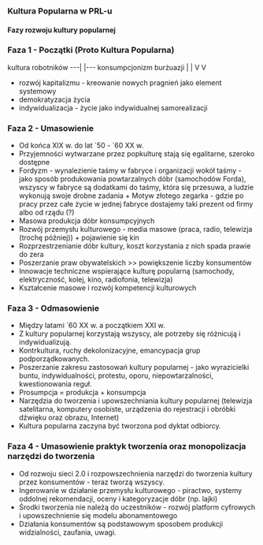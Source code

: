 

### Kultura Popularna w PRL-u



#### Fazy rozwoju kultury popularnej


### Faza 1 - Początki (Proto Kultura Popularna)

kultura robotników ---|   |--- konsumpcjonizm burżuazji
	               |   |
	              V  V
- rozwój kapitalizmu - kreowanie nowych pragnień jako element systemowy
- demokratyzacja życia
- indywidualizacja - życie jako indywidualnej samorealizacji


### Faza 2 - Umasowienie

- Od końca XIX w. do lat \`50 - \`60 XX w.
- Przyjemności wytwarzane przez popkulturę stają się egalitarne, szeroko dostępne
- Fordyzm - wynalezienie taśmy w fabryce i organizacji wokół taśmy - jako sposób produkowania powtarzalnych dóbr (samochodów Forda), wszyscy w fabryce są dodatkami do taśmy, która się przesuwa, a ludzie wykonują swoje drobne zadania
  \+ Motyw złotego zegarka - gdzie po pracy przez całe życie w jednej fabryce dostajemy taki prezent od firmy albo od rządu (?)
- Masowa produkcja dóbr konsumpcyjnych
- Rozwój przemysłu kulturowego - media masowe (praca, radio, telewizja (trochę później)) + pojawienie się kin
- Rozprzestrzenianie dóbr kultury, koszt korzystania z nich spada prawie do zera
- Poszerzanie praw obywatelskich >> powiększenie liczby konsumentów
- Innowacje techniczne wspierające kulturę popularną (samochody, elektryczność, kolej, kino, radiofonia, telewizja)
- Kształcenie masowe i rozwój kompetencji kulturowych


### Faza 3 - Odmasowienie

- Między latami \`60 XX w. a początkiem XXI w.
- Z kultury popularnej korzystają wszyscy, ale potrzeby się różnicują i indywidualizują.
- Kontrkultura, ruchy dekolonizacyjne, emancypacja grup podporządkowanych.
- Poszerzanie zakresu zastosowań kultury popularnej - jako wyrazicielki buntu, indywidualności, protestu, oporu, niepowtarzalności, kwestionowania reguł.
- Prosumpcja = produkcja + konsumpcja
- Narzędzia do tworzenia i upowszechniania kultury popularnej (telewizja satelitarna, komputery osobiste, urządzenia do rejestracji i obróbki dźwięku oraz obrazu, Internet)
- Kultura popularna zaczyna być tworzona pod dyktat odbiorcy.


### Faza 4 - Umasowienie praktyk tworzenia oraz monopolizacja narzędzi do tworzenia

- Od rozwoju sieci 2.0 i rozpowszechnienia narzędzi do tworzenia kultury przez konsumentów - teraz tworzą wszyscy.
- Ingerowanie w działanie przemysłu kulturowego - piractwo, systemy oddolnej rekomendacji, oceny i kategoryzacje dóbr (np. lajki)
- Środki tworzenia nie należą do uczestników - rozwój platform cyfrowych i upowszechnienie się modelu abonamentowego
- Działania konsumentów są podstawowym sposobem produkcji widzialności, zaufania, uwagi.